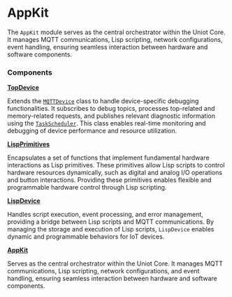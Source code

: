 # AppKit

The `AppKit` module serves as the central orchestrator within the Uniot Core. It manages MQTT communications, Lisp scripting, network configurations, event handling, ensuring seamless interaction between hardware and software components.

### Components

[**TopDevice**](topdevice.md)

Extends the [`MQTTDevice`](../mqttwrapper/mqttdevice.md) class to handle device-specific debugging functionalities. It subscribes to debug topics, processes top-related and memory-related requests, and publishes relevant diagnostic information using the [`TaskScheduler`](../scheduler/taskscheduler.md). This class enables real-time monitoring and debugging of device performance and resource utilization.

[**LispPrimitives**](lispprimitives.md)

Encapsulates a set of functions that implement fundamental hardware interactions as Lisp primitives. These primitives allow Lisp scripts to control hardware resources dynamically, such as digital and analog I/O operations and button interactions. Providing these primitives enables flexible and programmable hardware control through Lisp scripting.

[**LispDevice**](lispdevice.md)

Handles script execution, event processing, and error management, providing a bridge between Lisp scripts and MQTT communications. By managing the storage and execution of Lisp scripts, `LispDevice` enables dynamic and programmable behaviors for IoT devices.

[**AppKit**](appkit.md)

Serves as the central orchestrator within the Uniot Core. It manages MQTT communications, Lisp scripting, network configurations, and event handling, ensuring seamless interaction between hardware and software components.

